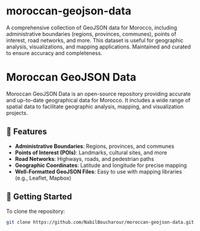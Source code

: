 # moroccan-geojson-data
A comprehensive collection of GeoJSON data for Morocco, including administrative boundaries (regions, provinces, communes), points of interest, road networks, and more. This dataset is useful for geographic analysis, visualizations, and mapping applications. Maintained and curated to ensure accuracy and completeness.

# Moroccan GeoJSON Data

Moroccan GeoJSON Data is an open-source repository providing accurate and up-to-date geographical data for Morocco. It includes a wide range of spatial data to facilitate geographic analysis, mapping, and visualization projects.

## 📌 Features
- **Administrative Boundaries**: Regions, provinces, and communes
- **Points of Interest (POIs)**: Landmarks, cultural sites, and more
- **Road Networks**: Highways, roads, and pedestrian paths
- **Geographic Coordinates**: Latitude and longitude for precise mapping
- **Well-Formatted GeoJSON Files**: Easy to use with mapping libraries (e.g., Leaflet, Mapbox)

## 🚀 Getting Started
To clone the repository:
```bash
git clone https://github.com/NabilBoucharour/moroccan-geojson-data.git
